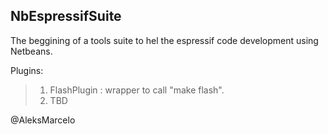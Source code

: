 ## NbEspressifSuite

The beggining of a tools suite to hel the espressif code development using Netbeans.


Plugins:
> 1. FlashPlugin : wrapper to call "make flash".
> 2. TBD



@AleksMarcelo





